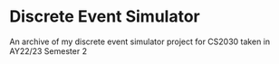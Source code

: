 # Discrete Event Simulator
An archive of my discrete event simulator project for CS2030 taken in AY22/23 Semester 2 
